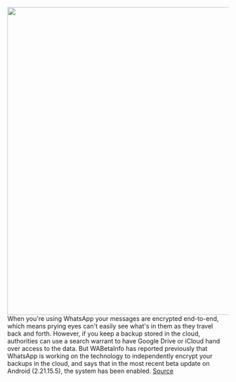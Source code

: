 <img src='https://cdn.vox-cdn.com/thumbor/jVZS4qvUsXAqLuW646xngxrlt9U=/0x0:2040x1360/1200x800/filters:focal(857x517:1183x843)/cdn.vox-cdn.com/uploads/chorus_image/image/69593891/acastro_210119_1777_whatsapp_0002.0.jpg' width='700px' /><br/>
When you're using WhatsApp your messages are encrypted end-to-end, which means prying eyes can't easily see what's in them as they travel back and forth. However, if you keep a backup stored in the cloud, authorities can use a search warrant to have Google Drive or iCloud hand over access to the data. But WABetaInfo has reported previously that WhatsApp is working on the technology to independently encrypt your backups in the cloud, and says that in the most recent beta update on Android (2.21.15.5), the system has been enabled.
<a href='https://www.theverge.com/2021/7/16/22580800/icloud-google-drive-encrypted-whatsapp-cloud-backup'> Source <a/>